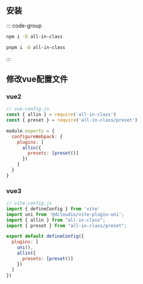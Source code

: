 
## 安装
::: code-group
```bash [npm]
npm i -D all-in-class
```

```bash [pnpm]
pnpm i -D all-in-class
```
:::
## 修改vue配置文件
### vue2
```js
// vue.config.js
const { allin } = require('all-in-class')
const { preset } = require('all-in-class/preset')

module.exports = {
  configureWebpack: {
    plugins: [
      allin({
        presets: [preset()]
      })
    ]
  }
}
```
### vue3
```js
// vite.config.js
import { defineConfig } from 'vite'
import uni from '@dcloudio/vite-plugin-uni';
import { allin } from "all-in-class";
import { preset } from "all-in-class/preset";

export default defineConfig({
  plugins: [
    uni(),
    allin({
      presets: [preset()] 
    })
  ]
})
```